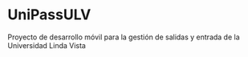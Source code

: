 # UniPassULV
Proyecto de desarrollo móvil para la gestión de salidas y entrada de la Universidad Linda Vista
